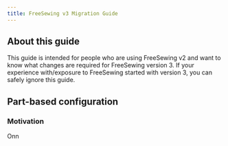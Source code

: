 ```yaml
---
title: FreeSewing v3 Migration Guide
---
```


## About this guide

This guide is intended for people who are using FreeSewing v2 and want to know what changes are required for FreeSewing version 3.
If your experience with/exposure to FreeSewing started with version 3, you can safely ignore this guide.

## Part-based configuration

### Motivation

Onn
